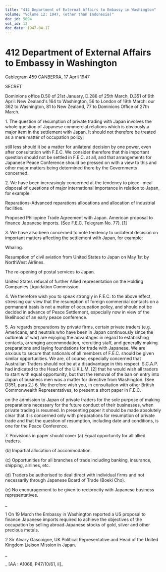 ```yaml
---
title: "412 Department of External Affairs to Embassy in Washington"
volume: "Volume 12: 1947, (other than Indonesia)"
doc_id: 5094
vol_id: 12
doc_date: 1947-04-17
---
```


# 412 Department of External Affairs to Embassy in Washington

Cablegram 459 CANBERRA, 17 April 1947

SECRET

Dominions office D.50 of 21st January, D.288 of 25th March, D.351 of 9th April: New Zealand's 164 to Washington, 56 to London of 19th March: our 362 to Washington, 81 to New Zealand, 77 to Dominions Office of 27th March.

1\. The question of resumption of private trading with Japan involves the whole question of Japanese commercial relations which is obviously a major item in the settlement with Japan. It should not therefore be treated as a mere matter of occupation policy;

still less should it be a matter for unilateral decision by one power, even after consultation with F.E.C. We consider therefore that this important question should not be settled in F.E.C. at all, and that arrangements for Japanese Peace Conference should be pressed on with a view to this and other major matters being determined there by the Governments concerned.

2\. We have been increasingly concerned at the tendency to piece- meal disposal of questions of major international importance in relation to Japan, for example:

Reparations-Advanced reparations allocations and allocation of industrial facilities.

Proposed Philippine Trade Agreement with Japan. American proposal to finance Japanese imports. (See F.E.C. Telegram No. 77). [1]

3\. We have also been concerned to note tendency to unilateral decision on important matters affecting the settlement with Japan, for example:

Whaling.

Resumption of civil aviation from United States to Japan on May 1st by NorthWest Airlines.

The re-opening of postal services to Japan.

United States refusal of further Allied representation on the Holding Companies Liquidation Commission.

4\. We therefore wish you to speak strongly in F.E.C. to the above effect, stressing our view that the resumption of foreign commercial contacts on a permanent basis is not a matter of occupation policy, and should not be decided in advance of Peace Settlement, especially now in view of the likelihood of an early peace conference.

5\. As regards preparations by private firms, certain private traders (e.g. Americans, and neutrals who have been in Japan continuously since the outbreak of war) are enjoying the advantages in regard to establishing contacts, arranging accommodation, recruiting staff, and generally making preparations and laying foundations for trade with Japanese. We are anxious to secure that nationals of all members of F.E.C. should be given similar opportunities. We are, of course, especially concerned that Australian Traders should not be at a disadvantage in this respect. S.C.A.P. had indicated to the Head of the U.K.L.M. [2] that he would wish all traders to start with equal opportunity, but that the removal of the ban on entry into Japan of business men was a matter for directive from Washington. (See D351, para 2.) 6. We therefore wish you, in consultation with other British Commonwealth Representatives, to present a short paper in F.E.C.

on the admission to Japan of private traders for the sole purpose of making preparations necessary for the future conduct of their businesses, when private trading is resumed. In presenting paper it should be made absolutely clear that it is concerned only with preparations for resumption of private trade and that the question of resumption, including date and conditions, is one for the Peace Conference.

7\. Provisions in paper should cover (a) Equal opportunity for all allied traders.

(b) Impartial allocation of accommodation.

(c) Opportunities for all branches of trade including banking, insurance, shipping, airlines, etc.

(d) Traders be authorised to deal direct with individual firms and not necessarily through Japanese Board of Trade (Boeki Cho).

(e) No encouragement to be given to reciprocity with Japanese business representatives.

_

1 On 19 March the Embassy in Washington reported a US proposal to finance Japanese imports required to achieve the objectives of the occupation by selling abroad Japanese stocks of gold, silver and other precious metals.

2 Sir Alvary Gascoigne, UK Political Representative and Head of the United Kingdom Liaison Mission in Japan.

_

_ [AA : A1068, P47/10/61, ii]_
